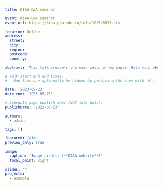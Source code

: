 ```yaml
---
title: KIAA-DoA seminar

event: KIAA-DoA seminar
event_url: https://kiaa.pku.edu.cn/info/1025/8931.htm

location: Online
address:
  street:
  city: 
  region: 
  postcode: 
  country: 

abstract: 'This talk presents the main ideas of my paper: Halo mass-observable proxy scaling relations and their dependencies on galaxy and group properties'

# Talk start and end times.
#   End time can optionally be hidden by prefixing the line with `#`.

date: '2023-05-23'
date_end: '2023-05-23'

# Schedule page publish date (NOT talk date).
publishDate: '2023-05-23'

authors:
  - admin

tags: []

featured: false
preview_only: true

image:
  caption: 'Image credit: [**KIAA website**]'
  focal_point: Right

slides: ""
projects:
  - example
---
```

